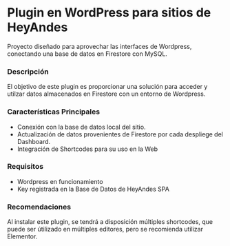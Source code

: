 <h1>Plugin en WordPress para sitios de HeyAndes</h2>
Proyecto diseñado para aprovechar las interfaces de Wordpress, conectando una base de datos en Firestore con MySQL.

<h3>Descripción</h3>
El objetivo de este plugin es proporcionar una solución para acceder y utilzar datos almacenados en Firestore con un entorno de Wordpress.

<h3>Características Principales</h3>
<ul>
  <li>Conexión con la base de datos local del sitio.</li>
  <li>Actualización de datos provenientes de Firestore por cada despliege del Dashboard.</li>
  <li>Integración de Shortcodes para su uso en la Web</li>
</ul>

<h3>Requisitos</h3>
<ul>
  <li>Wordpress en funcionamiento</li>
  <li>Key registrada en la Base de Datos de HeyAndes SPA</li>
</ul>

<h3>Recomendaciones</h3>
Al instalar este plugin, se tendrá a disposición múltiples shortcodes, que puede ser útilizado en múltiples editores, pero se recomienda utilizar Elementor.
